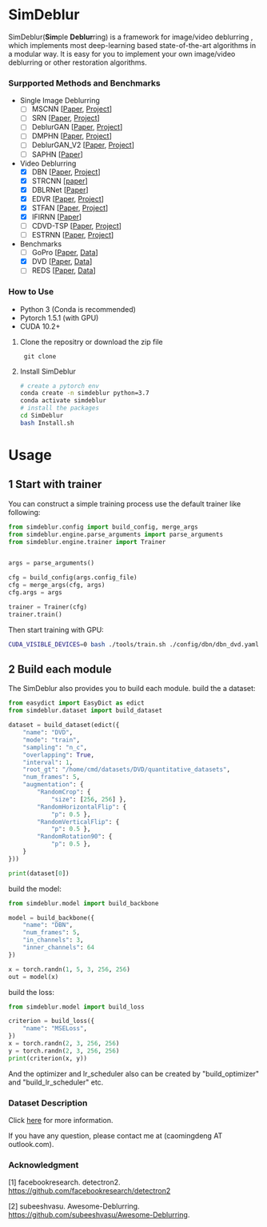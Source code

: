 # SimDeblur
SimDeblur(**Sim**ple **Deblur**ring) is a framework for image/video deblurring , which implements most deep-learning based state-of-the-art algorithms in a modular way. It is easy for you to implement your own image/video deblurring or other restoration algorithms. 

### Surpported Methods and Benchmarks

* Single Image Deblurring 
    - [ ] MSCNN [[Paper](https://arxiv.org/abs/1612.02177), [Project](https://github.com/SeungjunNah/DeepDeblur-PyTorch)]
    - [ ] SRN [[Paper](https://arxiv.org/abs/1802.01770), [Project](https://github.com/jiangsutx/SRN-Deblur)]
    - [ ] DeblurGAN [[Paper](https://arxiv.org/abs/1711.07064), [Project](https://github.com/KupynOrest/DeblurGAN)]
    - [ ] DMPHN [[Paper](https://arxiv.org/abs/1904.03468), [Project](https://github.com/HongguangZhang/DMPHN-cvpr19-master)]
    - [ ] DeblurGAN_V2 [[Paper](https://arxiv.org/abs/1908.03826), [Project](https://github.com/VITA-Group/DeblurGANv2)]
    - [ ] SAPHN [[Paper](https://arxiv.org/abs/2004.05343)]

* Video Deblurring
    - [x] DBN [[Paper](https://arxiv.org/abs/1611.08387), [Project](http://www.cs.ubc.ca/labs/imager/tr/2017/DeepVideoDeblurring/)]
    - [x] STRCNN [[paper](https://arxiv.org/abs/1704.03285)]
    - [x] DBLRNet [[Paper](https://arxiv.org/abs/1804.00533)]
    - [x] EDVR [[Paper](https://arxiv.org/abs/1905.02716), [Project](https://github.com/xinntao/EDVR)]
    - [x] STFAN [[Paper](https://arxiv.org/abs/1904.12257), [Project](https://shangchenzhou.com/projects/stfan/)]
    - [x] IFIRNN [[Paper](https://openaccess.thecvf.com/content_CVPR_2019/html/Nah_Recurrent_Neural_Networks_With_Intra-Frame_Iterations_for_Video_Deblurring_CVPR_2019_paper.html)]
    - [ ] CDVD-TSP [[Paper](https://arxiv.org/abs/2004.02501), [Project](https://github.com/csbhr/CDVD-TSP)]
    - [ ] ESTRNN [[Paper](https://www.ecva.net/papers/eccv_2020/papers_ECCV/html/5116_ECCV_2020_paper.php), [Project](https://github.com/zzh-tech/ESTRNN)]

* Benchmarks
    - [ ] GoPro [[Paper](https://arxiv.org/abs/1612.02177), [Data](https://seungjunnah.github.io/Datasets/gopro)]
    - [x] DVD [[Paper](https://arxiv.org/abs/1611.08387), [Data](http://www.cs.ubc.ca/labs/imager/tr/2017/DeepVideoDeblurring/)]
    - [ ] REDS [[Paper](https://openaccess.thecvf.com/content_CVPRW_2019/html/NTIRE/Nah_NTIRE_2019_Challenge_on_Video_Deblurring_and_Super-Resolution_Dataset_and_CVPRW_2019_paper.html), [Data](https://seungjunnah.github.io/Datasets/reds)]

### How to Use
* Python 3 (Conda is recommended)
* Pytorch 1.5.1 (with GPU)
* CUDA 10.2+ 
1. Clone the repositry or download the zip file
   ```git
    git clone 
   ```
2. Install SimDeblur
   ```bash
   # create a pytorch env
   conda create -n simdeblur python=3.7
   conda activate simdeblur   
   # install the packages
   cd SimDeblur
   bash Install.sh
   ```

# Usage
## 1 Start with trainer
You can construct a simple training process use the default trainer like following:
```python
from simdeblur.config import build_config, merge_args
from simdeblur.engine.parse_arguments import parse_arguments
from simdeblur.engine.trainer import Trainer


args = parse_arguments()

cfg = build_config(args.config_file)
cfg = merge_args(cfg, args)
cfg.args = args

trainer = Trainer(cfg)
trainer.train()
```
Then start training with GPU:
```bash
CUDA_VISIBLE_DEVICES=0 bash ./tools/train.sh ./config/dbn/dbn_dvd.yaml 1
```

## 2 Build each module
The SimDeblur also provides you to build each module.
build the a dataset:
```python
from easydict import EasyDict as edict
from simdeblur.dataset import build_dataset

dataset = build_dataset(edict({
    "name": "DVD",
    "mode": "train",
    "sampling": "n_c",
    "overlapping": True,
    "interval": 1,
    "root_gt": "/home/cmd/datasets/DVD/quantitative_datasets",
    "num_frames": 5,
    "augmentation": {
        "RandomCrop": {
            "size": [256, 256] },
        "RandomHorizontalFlip": {
            "p": 0.5 },
        "RandomVerticalFlip": {
            "p": 0.5 },
        "RandomRotation90": {
            "p": 0.5 },
    }
}))

print(dataset[0])
```

build the model:
```python
from simdeblur.model import build_backbone

model = build_backbone({
    "name": "DBN",
    "num_frames": 5,
    "in_channels": 3,
    "inner_channels": 64
})

x = torch.randn(1, 5, 3, 256, 256)
out = model(x)
```
build the loss:
```python 
from simdeblur.model import build_loss

criterion = build_loss({
    "name": "MSELoss",
})
x = torch.randn(2, 3, 256, 256)
y = torch.randn(2, 3, 256, 256)
print(criterion(x, y))
```
And the optimizer and lr_scheduler also can be created by "build_optimizer" and "build_lr_scheduler" etc. 

### Dataset Description
Click [here](./simdeblur/dataset/README.md) for more information. 


If you have any question, please contact me at (caomingdeng AT outlook.com).
### Acknowledgment
[1] facebookresearch. detectron2. https://github.com/facebookresearch/detectron2

[2] subeeshvasu. Awesome-Deblurring. https://github.com/subeeshvasu/Awesome-Deblurring.
